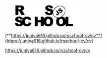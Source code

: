  ![RSSchool logo](rss.png) 

  [**https://juniva616.github.io/rsschool-cv/cv**](https://juniva616.github.io/rsschool-cv/cv)



https://juniva616.github.io/rsschool-cv/cv